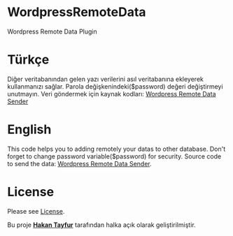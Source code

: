# WordpressRemoteData
Wordpress Remote Data Plugin

# Türkçe
Diğer veritabanından gelen yazı verilerini asıl veritabanına ekleyerek kullanmanızı sağlar. Parola değişkenindeki($password) değeri değiştirmeyi unutmayın.
Veri göndermek için kaynak kodları: [Wordpress Remote Data Sender](https://github.com/kobrafightertr/WordpressRemoteDataSender)

# English
This code helps you to adding remotely your datas to other database. Don't forget to change password variable($password) for security.
Source code to send the data: [Wordpress Remote Data Sender](https://github.com/kobrafightertr/WordpressRemoteDataSender).

# License
Please see [License](https://github.com/kobrafightertr/WordpressRemoteData/blob/master/LICENSE).

Bu proje **[Hakan Tayfur](http://htayfur.com)** tarafından halka açık olarak geliştirilmiştir.

